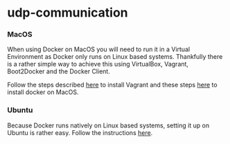 udp-communication
=================

### MacOS

When using Docker on MacOS you will need to run it in a Virtual Environment as Docker only runs on Linux based systems. Thankfully there is a rather simple way to achieve this using VirtualBox, Vagrant, Boot2Docker and the Docker Client.

Follow the steps described [here](http://docs.vagrantup.com/v2/installation/index.html) to install Vagrant and these steps [here](http://docs.docker.io/installation/mac/) to install docker on MacOS.

### Ubuntu

Because Docker runs natively on Linux based systems, setting it up on Ubuntu is rather easy. Follow the instructions [here](http://docs.docker.io/installation/ubuntulinux/).
